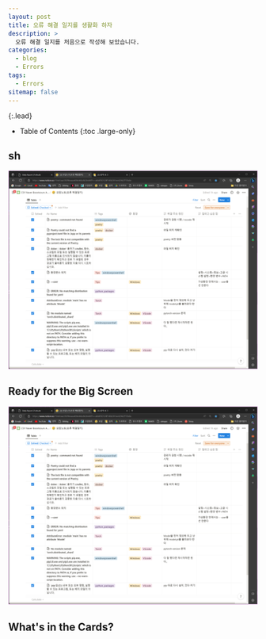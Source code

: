 ```yaml
---
layout: post
title: 오류 해결 일지를 생활화 하자
description: >
  오류 해결 일지를 처음으로 작성해 보았습니다.
categories:
  - blog
  - Errors
tags:
  - Errors
sitemap: false
---
```



{:.lead}



- Table of Contents
{:toc .large-only}

## sh

![800x400](\assets\img\blog\오류해결일지.png "Large example image")
 
## Ready for the Big Screen

![800x400](\assets\img\blog\오류해결일지.png "Large example image")
 
## What's in the Cards?





